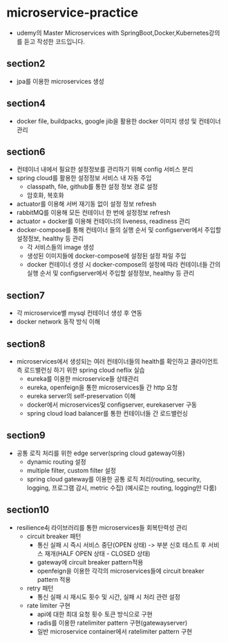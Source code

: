 # microservice-practice
* udemy의 Master Microservices with SpringBoot,Docker,Kubernetes강의를 듣고 작성한 코드입니다.

## section2
* jpa를 이용한 microservices 생성

## section4
* docker file, buildpacks, google jib을 활용한 docker 이미지 생성 및 컨테이너 관리

## section6
* 컨테이너 내에서 필요한 설정정보를 관리하기 위해 config 서비스 분리
* spring cloud를 활용한 설정정보 서비스 내 자동 주입
  - classpath, file, github를 통한 설정 정보 경로 설정
  - 암호화, 복호화
* actuator를 이용해 서버 재기동 없이 설정 정보 refresh
* rabbitMQ를 이용해 모든 컨테이너 한 번에 설정정보 refresh
* actuator + docker를 이용해 컨테이너의 liveness, readiness 관리
* docker-compose를 통해 컨테이너 들의 실행 순서 및 configserver에서 주입할 설정정보, healthy 등 관리
  - 각 서비스들의 image 생성
  - 생성된 이미지들에 docker-compose에 설정된 설정 파일 주입
  - docker 컨테이너 생성 시 docker-compose의 설정에 따라 컨테이너들 간의 실행 순서 및 configserver에서 주입할 설정정보, healthy 등 관리
  
## section7
* 각 microservice별 mysql 컨테이너 생성 후 연동
* docker network 동작 방식 이해

## section8
* microservices에서 생성되는 여러 컨테이너들의 health를 확인하고 클라이언트 측 로드밸런싱 하기 위한 spring cloud neflix 실습
  - eureka를 이용한 microservice들 상태관리
  - eureka, openfeign을 통한 microservices들 간 http 요청
  - eureka server의 self-preservation 이해
  - docker에서 microservices및 configserver, eurekaserver 구동
  - spring cloud load balancer를 통한 컨테이너들 간 로드밸런싱
 
## section9
* 공통 로직 처리를 위한 edge server(spring cloud gateway이용)
  - dynamic routing 설정
  - multiple filter, custom filter 설정
  - spring cloud gateway를 이용한 공통 로직 처리(routing, security, logging, 프로그램 감시, metric 수집)
    (예시로는 routing, logging만 다룸)
    
## section10
* resilience4j 라이브러리를 통한 microservices들 회복탄력성 관리
  * circuit breaker 패턴
    - 통신 실패 시 즉시 서비스 중단(OPEN 상태) -> 부분 신호 테스트 후 서비스 재개(HALF OPEN 상태 - CLOSED 상태)
    - gateway에 circuit breaker pattern적용
    - openfeign을 이용한 각각의 microservices들에 circuit breaker pattern 적용
  * retry 패턴
    - 통신 실패 시 재시도 횟수 및 시간, 실패 시 처리 관련 설정
  * rate limiter 구현
    - api에 대한 최대 요청 횟수 토큰 방식으로 구현
    - radis를 이용한 ratelimiter pattern 구현(gatewayserver)
    - 일반 microservice container에서 ratelimiter pattern 구현
    
